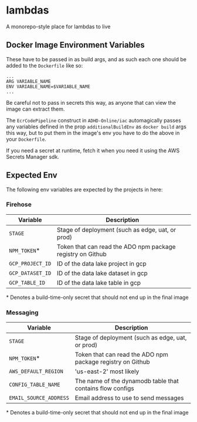 # lambdas

A monorepo-style place for lambdas to live

## Docker Image Environment Variables

These have to be passed in as build args, and as such each one should be added
to the `Dockerfile` like so:

```
...
ARG VARIABLE_NAME
ENV VARIABLE_NAME=$VARIABLE_NAME
...
```

Be careful not to pass in secrets this way, as anyone that can view the image
can extract them.

The `EcrCodePipeline` construct in `ADHD-Online/iac` automagically passes
any variables defined in the prop `additionalBuildEnv` as `docker build` args
this way, but to put them in the image's env you have to do the above in your
`Dockerfile`.

If you need a secret at runtime, fetch it when you need it using the AWS
Secrets Manager sdk.

## Expected Env

The following env variables are expected by the projects in here:

### Firehose

| Variable         | Description
| ---------------- | -----------
| `STAGE`          | Stage of deployment (such as edge, uat, or prod)
| `NPM_TOKEN`\*    | Token that can read the ADO npm package registry on Github
| `GCP_PROJECT_ID` | ID of the data lake project in gcp
| `GCP_DATASET_ID` | ID of the data lake dataset in gcp
| `GCP_TABLE_ID`   | ID of the data lake table in gcp

\* Denotes a build-time-only secret that should not end up in the final image

### Messaging

| Variable               | Description
| ---------------------- | -----------
| `STAGE`                | Stage of deployment (such as edge, uat, or prod)
| `NPM_TOKEN`\*          | Token that can read the ADO npm package registry on Github
| `AWS_DEFAULT_REGION`   | 'us-east-2' most likely
| `CONFIG_TABLE_NAME`    | The name of the dynamodb table that contains flow configs
| `EMAIL_SOURCE_ADDRESS` | Email address to use to send messages

\* Denotes a build-time-only secret that should not end up in the final image

